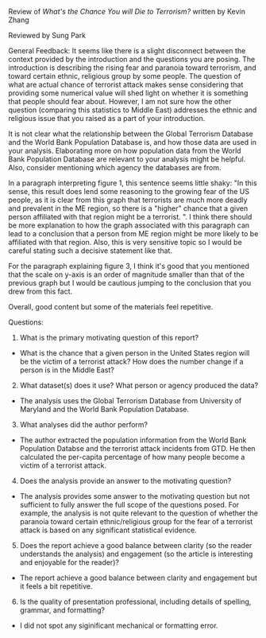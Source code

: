 Review of *What's the Chance You will Die to Terrorism?* written by Kevin Zhang

Reviewed by Sung Park

General Feedback:
It seems like there is a slight disconnect between the context provided by the introduction and the questions you are posing. The introduction is describing the rising fear and paranoia toward terrorism, and toward certain ethnic, religious group by some people. The question of what are actual chance of terrorist attack makes sense considering that providing some numerical value will shed light on whether it is something that people should fear about. However, I am not sure how the other question (comparing this statistics to Middle East) addresses the ethnic and religious issue that you raised as a part of your introduction.

It is not clear what the relationship between the Global Terrorism Database and the World Bank Population Database is, and how those data are used in your analysis. Elaborating more on how population data from the World Bank Population Database are relevant to your analysis might be helpful. Also, consider mentioning which agency the databases are from.

In a paragraph interpreting figure 1, this sentence seems little shaky: "In this sense, this result does lend some reasoning to the growing fear of the US people, as it is clear from this graph that terrorists are much more deadly and prevalent in the ME region, so there is a "higher" chance that a given person affiliated with that region might be a terrorist. ". I think there should be more explanation to how the graph associated with this paragraph can lead to a conclusion that a person from ME region might be more likely to be affiliated with that region. Also, this is very sensitive topic so I would be careful stating such a decisive statement like that.

For the paragraph explaining figure 3, I think it's good that you mentioned that the scale on y-axis is an order of magnitude smaller than that of the previous graph but I would be cautious jumping to the conclusion that you drew from this fact.

Overall, good content but some of the materials feel repetitive.

Questions:
1) What is the primary motivating question of this report?

- What is the chance that a given person in the United States region will be the victim of a terrorist attack? How does the number change if a person is in the Middle East?

2) What dataset(s) does it use?  What person or agency produced the data?

- The analysis uses the Global Terrorism Database from University of Maryland and the World Bank Population Database.

3) What analyses did the author perform?

- The author extracted the population information from the World Bank Population Databse and the terrorist attack incidents from GTD. He then calculated the per-capita percentage of how many people become a victim of a terrorist attack.

4) Does the analysis provide an answer to the motivating question?

- The analysis provides some answer to the motivating question but not sufficient to fully answer the full scope of the questions posed. For example, the analysis is not quite relevant to the question of whether the paranoia toward certain ethnic/religious group for the fear of a terrorist attack is based on any significant statistical evidence.

5) Does the report achieve a good balance between clarity (so the reader understands the analysis) and engagement (so the article is interesting and enjoyable for the reader)?

- The report achieve a good balance between clarity and engagement but it feels a bit repetitive.

6) Is the quality of presentation professional, including details of spelling, grammar, and formatting?

- I did not spot any siginificant mechanical or formatting error.